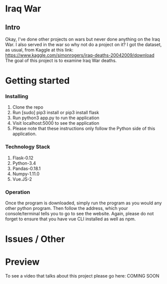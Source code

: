 # Iraq War
## Intro

Okay, I've done other projects on wars but never done anything on the Iraq War. I
also served in the war so why not do a project on it? I got the dataset, as usual,
from Kaggle at this link: https://www.kaggle.com/simonrogers/iraq-deaths-20042009/download
The goal of this project is to examine Iraq War deaths.


# Getting started
### Installing

1. Clone the repo
2. Run [sudo] pip3 install or pip3 install flask
3. Run python3 app.py to run the application
4. Visit localhost:5000 to see the application
5. Please note that these instructions only follow the Python side of this application.


### Technology Stack

1. Flask-0.12
2. Python-3.4
3. Pandas-0.18.1
4. Numpy-1.11.0
5. Vue.JS-2

### Operation

Once the program is downloaded, simply run the program as you would any other python program.
Then follow the address, which your console/terminal tells you to go to see the
website. Again, please do not forget to ensure that you have vue CLI installed
as well as npm.

# Issues / Other


# Preview

To see a video that talks about this project please go here: COMING SOON
